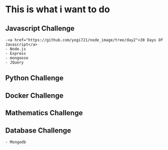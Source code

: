 # This is what i want to do

## Javascript Challenge
    -<a href="https://github.com/yogi721/node_image/tree/day2">30 Days Of Javascript</a>
    - Node.js 
    - Express 
    - mongoose
    - JQuery 
## Python Challenge

## Docker Challenge

## Mathematics Challenge

## Database Challenge

    - Mongodb